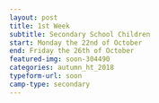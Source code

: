 ```yaml
---
layout: post
title: 1st Week
subtitle: Secondary School Children
start: Monday the 22nd of October
end: Friday the 26th of October
featured-img: soon-304490
categories: autumn_ht_2018
typeform-url: soon
camp-type: secondary
---
```

